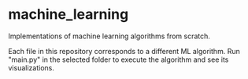 # machine_learning
Implementations of machine learning algorithms from scratch.

Each file in this repository corresponds to a different ML algorithm.
Run "main.py" in the selected folder to execute the algorithm and see its visualizations.
